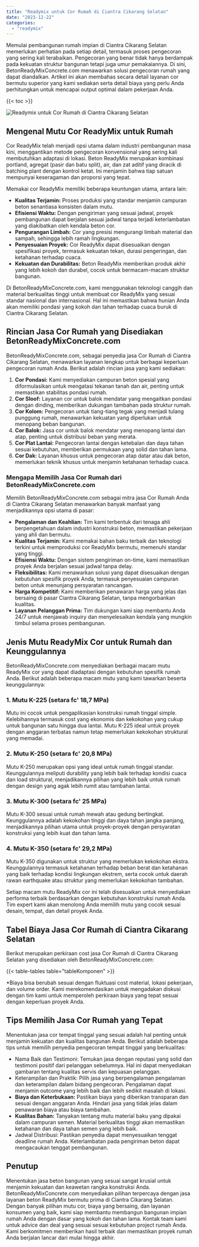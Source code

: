 ```yaml
---
title: "Readymix untuk Cor Rumah di Ciantra Cikarang Selatan"
date: "2023-12-22"
categories: 
  - "readymix"
---
```


Memulai pembangunan rumah impian di Ciantra Cikarang Selatan memerlukan perhatian pada setiap detail, termasuk proses pengecoran yang sering kali terabaikan. Pengecoran yang benar tidak hanya berdampak pada kekuatan struktur bangunan tetapi juga umur pemakaiannya. Di sini, BetonReadyMixConcrete.com menawarkan solusi pengecoran rumah yang dapat diandalkan. Artikel ini akan membahas secara detail layanan cor bermutu superior yang kami sediakan serta detail biaya yang perlu Anda perhitungkan untuk mencapai output optimal dalam pekerjaan Anda.

{{< toc >}}

![Readymix untuk Cor Rumah di Ciantra Cikarang Selatan](https://betoncor8.github.io/cor/harga-beton-readymix-concrete%20(10).png)

## Mengenal Mutu Cor ReadyMix untuk Rumah

Cor ReadyMix telah menjadi opsi utama dalam industri pembangunan masa kini, menggantikan metode pengecoran konvensional yang sering kali membutuhkan adaptasi di lokasi. Beton ReadyMix merupakan kombinasi portland, agregat (pasir dan batu split), air, dan zat aditif yang diracik di batching plant dengan kontrol ketat. Ini menjamin bahwa tiap satuan mempunyai keseragaman dan proporsi yang tepat.

Memakai cor ReadyMix memiliki beberapa keuntungan utama, antara lain:

- **Kualitas Terjamin:** Proses produksi yang standar menjamin campuran beton senantiasa konsisten dalam mutu.
- **Efisiensi Waktu:** Dengan pengiriman yang sesuai jadwal, proyek pembangunan dapat berjalan sesuai jadwal tanpa terjadi keterlambatan yang diakibatkan oleh kendala beton cor.
- **Pengurangan Limbah:** Cor yang presisi mengurangi limbah material dan sampah, sehingga lebih ramah lingkungan.
- **Penyesuaian Proyek:** Cor ReadyMix dapat disesuaikan dengan spesifikasi proyek, termasuk kekuatan tekan, durasi pengeringan, dan ketahanan terhadap cuaca.
- **Kekuatan dan Durabilitas:** Beton ReadyMix memberikan produk akhir yang lebih kokoh dan durabel, cocok untuk bermacam-macam struktur bangunan.

Di BetonReadyMixConcrete.com, kami menggunakan teknologi canggih dan material berkualitas tinggi untuk membuat cor ReadyMix yang sesuai standar nasional dan internasional. Hal ini memastikan bahwa hunian Anda akan memiliki pondasi yang kokoh dan tahan terhadap cuaca buruk di Ciantra Cikarang Selatan.

## Rincian Jasa Cor Rumah yang Disediakan BetonReadyMixConcrete.com

BetonReadyMixConcrete.com, sebagai penyedia jasa Cor Rumah di Ciantra Cikarang Selatan, menawarkan layanan lengkap untuk berbagai keperluan pengecoran rumah Anda. Berikut adalah rincian jasa yang kami sediakan:

1. **Cor Pondasi:** Kami menyediakan campuran beton spesial yang diformulasikan untuk mengatasi tekanan tanah dan air, penting untuk memastikan stabilitas pondasi rumah.
2. **Cor Sloof:** Layanan cor untuk balok mendatar yang mengaitkan pondasi dengan dinding, memberikan dukungan tambahan pada struktur rumah.
3. **Cor Kolom:** Pengecoran untuk tiang-tiang tegak yang menjadi tulang punggung rumah, menawarkan kekuatan yang diperlukan untuk menopang beban bangunan.
4. **Cor Balok:** Jasa cor untuk balok mendatar yang menopang lantai dan atap, penting untuk distribusi beban yang merata.
5. **Cor Plat Lantai:** Pengecoran lantai dengan ketebalan dan daya tahan sesuai kebutuhan, memberikan permukaan yang solid dan tahan lama.
6. **Cor Dak:** Layanan khusus untuk pengecoran atap datar atau dak beton, memerlukan teknik khusus untuk menjamin ketahanan terhadap cuaca.

### Mengapa Memilih Jasa Cor Rumah dari BetonReadyMixConcrete.com

Memilih BetonReadyMixConcrete.com sebagai mitra jasa Cor Rumah Anda di Ciantra Cikarang Selatan menawarkan banyak manfaat yang menjadikannya opsi utama di pasar:

- **Pengalaman dan Keahlian:** Tim kami terbentuk dari tenaga ahli berpengetahuan dalam industri konstruksi beton, memastikan pekerjaan yang ahli dan bermutu.
- **Kualitas Terjamin:** Kami memakai bahan baku terbaik dan teknologi terkini untuk memproduksi cor ReadyMix bermutu, memenuhi standar yang tinggi.
- **Efisiensi Waktu:** Dengan sistem pengiriman on-time, kami memastikan proyek Anda berjalan sesuai jadwal tanpa delay.
- **Fleksibilitas:** Kami menawarkan solusi yang dapat disesuaikan dengan kebutuhan spesifik proyek Anda, termasuk penyesuaian campuran beton untuk menunjang persyaratan rancangan.
- **Harga Kompetitif:** Kami memberikan penawaran harga yang jelas dan bersaing di pasar Ciantra Cikarang Selatan, tanpa mengorbankan kualitas.
- **Layanan Pelanggan Prima:** Tim dukungan kami siap membantu Anda 24/7 untuk menjawab inquiry dan menyelesaikan kendala yang mungkin timbul selama proses pembangunan.

## Jenis Mutu ReadyMix Cor untuk Rumah dan Keunggulannya

BetonReadyMixConcrete.com menyediakan berbagai macam mutu ReadyMix cor yang dapat diadaptasi dengan kebutuhan spesifik rumah Anda. Berikut adalah beberapa macam mutu yang kami tawarkan beserta keunggulannya:

### 1\. Mutu K-225 (setara fc' 18,7 MPa)

Mutu ini cocok untuk pengaplikasian konstruksi rumah tinggal simple. Kelebihannya termasuk cost yang ekonomis dan kekokohan yang cukup untuk bangunan satu hingga dua lantai. Mutu K-225 ideal untuk proyek dengan anggaran terbatas namun tetap memerlukan kekokohan struktural yang memadai.

### 2\. Mutu K-250 (setara fc' 20,8 MPa)

Mutu K-250 merupakan opsi yang ideal untuk rumah tinggal standar. Keunggulannya meliputi durability yang lebih baik terhadap kondisi cuaca dan load struktural, menjadikannya pilihan yang lebih baik untuk rumah dengan design yang agak lebih rumit atau tambahan lantai.

### 3\. Mutu K-300 (setara fc' 25 MPa)

Mutu K-300 sesuai untuk rumah mewah atau gedung bertingkat. Keunggulannya adalah kekokohan tinggi dan daya tahan jangka panjang, menjadikannya pilihan utama untuk proyek-proyek dengan persyaratan konstruksi yang lebih kuat dan tahan lama.

### 4\. Mutu K-350 (setara fc' 29,2 MPa)

Mutu K-350 digunakan untuk struktur yang memerlukan kekokohan ekstra. Keunggulannya termasuk ketahanan terhadap beban berat dan ketahanan yang baik terhadap kondisi lingkungan ekstrem, serta cocok untuk daerah rawan earthquake atau struktur yang memerlukan kekokohan tambahan.

Setiap macam mutu ReadyMix cor ini telah disesuaikan untuk menyediakan performa terbaik berdasarkan dengan kebutuhan konstruksi rumah Anda. Tim expert kami akan menolong Anda memilih mutu yang cocok sesuai desain, tempat, dan detail proyek Anda.

## Tabel Biaya Jasa Cor Rumah di Ciantra Cikarang Selatan

Berikut merupakan perkiraan cost jasa Cor Rumah di Ciantra Cikarang Selatan yang disediakan oleh BetonReadyMixConcrete.com:

{{< table-tables table="tableKomponen" >}}

\*Biaya bisa berubah sesuai dengan fluktuasi cost material, lokasi pekerjaan, dan volume order. Kami merekomendasikan untuk mengadakan diskusi dengan tim kami untuk memperoleh perkiraan biaya yang tepat sesuai dengan keperluan proyek Anda.

## Tips Memilih Jasa Cor Rumah yang Tepat

Menentukan jasa cor tempat tinggal yang sesuai adalah hal penting untuk menjamin kekuatan dan kualitas bangunan Anda. Berikut adalah beberapa tips untuk memilih penyedia pengecoran tempat tinggal yang berkualitas:

- Nama Baik dan Testimoni: Temukan jasa dengan reputasi yang solid dan testimoni positif dari pelanggan sebelumnya. Hal ini dapat menyediakan gambaran tentang kualitas servis dan kepuasan pelanggan.
- Keterampilan dan Praktik: Pilih jasa yang berpengalaman pengalaman dan keterampilan dalam bidang pengecoran. Pengalaman dapat menjamin outcome yang lebih baik dan lebih sedikit masalah di lokasi.
- **Biaya dan Keterbukaan:** Pastikan biaya yang diberikan transparan dan sesuai dengan anggaran Anda. Hindari jasa yang tidak jelas dalam penawaran biaya atau biaya tambahan.
- **Kualitas Bahan:** Tanyakan tentang mutu material baku yang dipakai dalam campuran semen. Material berkualitas tinggi akan memastikan ketahanan dan daya tahan semen yang lebih baik.
- Jadwal Distribusi: Pastikan penyedia dapat menyesuaikan tenggat deadline rumah Anda. Keterlambatan pada pengiriman beton dapat mengacaukan tenggat pembangunan.

## Penutup

Menentukan jasa beton bangunan yang sesuai sangat krusial untuk menjamin kekuatan dan keawetan rangka konstruksi Anda. BetonReadyMixConcrete.com menyediakan pilihan terpercaya dengan jasa layanan beton ReadyMix bermutu prima di Ciantra Cikarang Selatan. Dengan banyak pilihan mutu cor, biaya yang bersaing, dan layanan konsumen yang baik, kami siap membantu membangun bangunan impian rumah Anda dengan dasar yang kokoh dan tahan lama. Kontak team kami untuk advice dan deal yang sesuai sesuai kebutuhan project rumah Anda. Kami berkomitmen memberikan hasil terbaik dan memastikan proyek rumah Anda berjalan lancar dari mulai hingga akhir.
